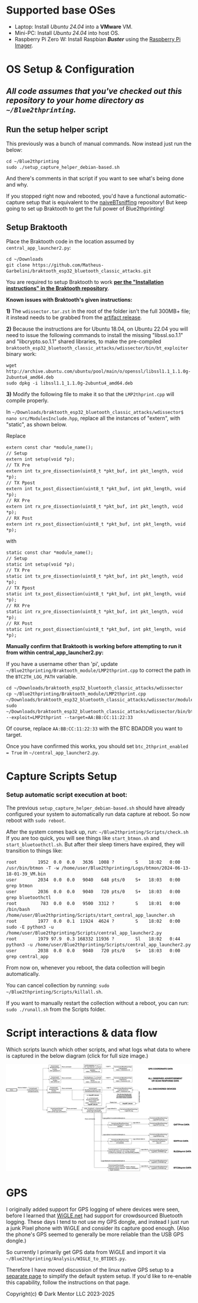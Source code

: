 # Supported base OSes

* Laptop: Install *Ubuntu 24.04* into a **VMware** VM.
* Mini-PC: Install *Ubuntu 24.04* into host OS.
* Raspberry Pi Zero W: Install Raspbian ***Buster*** using the [Raspberry Pi Imager](https://www.raspberrypi.com/software/).

# OS Setup & Configuration

## ***All code assumes that you've checked out this repository to your home directory as `~/Blue2thprinting`.***

## Run the setup helper script

This previously was a bunch of manual commands. Now instead just run the below:

```
cd ~/Blue2thprinting
sudo ./setup_capture_helper_debian-based.sh
```

And there's comments in that script if you want to see what's being done and why.

If you stopped right now and rebooted, you'd have a functional automatic-capture setup that is equivalent to the [naiveBTsniffing](https://github.com/darkmentorllc/naiveBTsniffing) repository! But keep going to set up Braktooth to get the full power of Blue2thprinting!

## Setup Braktooth

Place the Braktooth code in the location assumed by `central_app_launcher2.py`:

```
cd ~/Downloads
git clone https://github.com/Matheus-Garbelini/braktooth_esp32_bluetooth_classic_attacks.git
```

You are required to setup Braktooth to work **[per the "Installation instructions" in the Braktooth repository](https://github.com/Matheus-Garbelini/braktooth_esp32_bluetooth_classic_attacks)**.

**Known issues with Braktooth's given instructions:**

**1)** The `wdissector.tar.zst` in the root of the folder isn't the full 300MB+ file; it instead needs to be grabbed from the [artifact release](https://github.com/Matheus-Garbelini/braktooth_esp32_bluetooth_classic_attacks/releases/download/v1.0.1/release.zip).

**2)** Because the instructions are for Ubuntu 18.04, on Ubuntu 22.04 you will need to issue the following commands to install the missing "libssl.so.1.1" and "libcrypto.so.1.1" shared libraries, to make the pre-compiled `braktooth_esp32_bluetooth_classic_attacks/wdissector/bin/bt_exploiter` binary work:

```
wget http://archive.ubuntu.com/ubuntu/pool/main/o/openssl/libssl1.1_1.1.0g-2ubuntu4_amd64.deb
sudo dpkg -i libssl1.1_1.1.0g-2ubuntu4_amd64.deb
```

**3)** Modify the following file to make it so that the `LMP2thprint.cpp` will compile properly.

In `~/Downloads/braktooth_esp32_bluetooth_classic_attacks/wdissector$ nano src/ModulesInclude.hpp`, replace all the instances of "extern", with "static", as shown below.

Replace

```
extern const char *module_name();
// Setup
extern int setup(void *p);
// TX Pre
extern int tx_pre_dissection(uint8_t *pkt_buf, int pkt_length, void *p);
// TX Ppost
extern int tx_post_dissection(uint8_t *pkt_buf, int pkt_length, void *p);
// RX Pre
extern int rx_pre_dissection(uint8_t *pkt_buf, int pkt_length, void *p);
// RX Post
extern int rx_post_dissection(uint8_t *pkt_buf, int pkt_length, void *p);
```

with

```
static const char *module_name();
// Setup
static int setup(void *p);
// TX Pre
static int tx_pre_dissection(uint8_t *pkt_buf, int pkt_length, void *p);
// TX Ppost
static int tx_post_dissection(uint8_t *pkt_buf, int pkt_length, void *p);
// RX Pre
static int rx_pre_dissection(uint8_t *pkt_buf, int pkt_length, void *p);
// RX Post
static int rx_post_dissection(uint8_t *pkt_buf, int pkt_length, void *p);
```

**Manually confirm that Braktooth is working before attempting to run it from within central_app_launcher2.py:**

If you have a username other than 'pi', update `~/Blue2thprinting/Braktooth_module/LMP2thprint.cpp` to correct the path in the `BTC2TH_LOG_PATH` variable.

```
cd ~/Downloads/braktooth_esp32_bluetooth_classic_attacks/wdissector
cp ~/Blue2thprinting/Braktooth_module/LMP2thprint.cpp ~/Downloads/braktooth_esp32_bluetooth_classic_attacks/wdissector/modules/exploits/bluetooth/
sudo ~/Downloads/braktooth_esp32_bluetooth_classic_attacks/wdissector/bin/bt_exploiter --exploit=LMP2thprint --target=AA:BB:CC:11:22:33
```

Of course, replace `AA:BB:CC:11:22:33` with the BTC BDADDR you want to target.

Once you have confirmed this works, you should set `btc_2thprint_enabled = True` in `~/central_app_launcher2.py`.

# Capture Scripts Setup

### Setup automatic script execution at boot:

The previous `setup_capture_helper_debian-based.sh` should have already configured your system to automatically run data capture at reboot. So now reboot with `sudo reboot`.

After the system comes back up, run:
`~/Blue2thprinting/Scripts/check.sh`
If you are too quick, you will see things like `start_btmon.sh` and `start_bluetoothctl.sh`.
But after their sleep timers have expired, they will transition to things like:

```
root        1952  0.0  0.0   3636  1008 ?        S    18:02   0:00 /usr/bin/btmon -T -w /home/user/Blue2thprinting/Logs/btmon/2024-06-13-18-01-39_VM.bin
user        2034  0.0  0.0   9040   648 pts/0    S+   18:03   0:00 grep btmon
user        2036  0.0  0.0   9040   720 pts/0    S+   18:03   0:00 grep bluetoothctl
root         783  0.0  0.0   9500  3312 ?        S    18:01   0:00 /bin/bash /home/user/Blue2thprinting/Scripts/start_central_app_launcher.sh
root        1977  0.0  0.1  11924  4624 ?        S    18:02   0:00 sudo -E python3 -u /home/user/Blue2thprinting/Scripts/central_app_launcher2.py
root        1979 97.9  0.3 168332 11936 ?        Sl   18:02   0:44 python3 -u /home/user/Blue2thprinting/Scripts/central_app_launcher2.py
user        2038  0.0  0.0   9040   720 pts/0    S+   18:03   0:00 grep central_app
```
From now on, whenever you reboot, the data collection will begin automatically.

You can cancel collection by running: `sudo ~/Blue2thprinting/Scripts/killall.sh`.

If you want to manually restart the collection without a reboot, you can run: `sudo ./runall.sh` from the Scripts folder.

# Script interactions & data flow

Which scripts launch which other scripts, and what logs what data to where is captured in the below diagram (click for full size image.)

![](./img/Blue2thprinting_script_to_data_diagram.png)

# GPS

I originally added support for GPS logging of where devices were seen, before I learned that [WiGLE.net](https://WiGLE.net) had support for crowdsourced Bluetooth logging. These days I tend to not use my GPS dongle, and instead I just run a junk Pixel phone with WiGLE and consider its capture good enough. (Also the phone's GPS seemed to generally be more reliable than the USB GPS dongle.)

So currently I primarily get GPS data from WiGLE and import it via `~/Blue2thprinting/Analysis/WIGLE_to_BTIDES.py`.

Therefore I have moved discussion of the linux native GPS setup to a [separate page](./GPS.md) to simplify the default system setup. If you'd like to re-enable this capability, follow the instructions on that page.

Copyright(c) © Dark Mentor LLC 2023-2025
